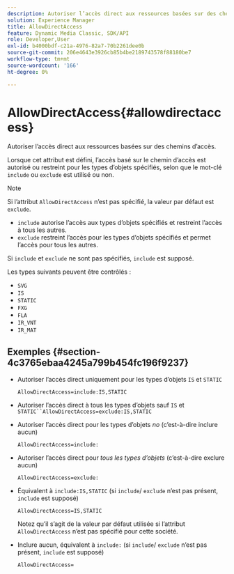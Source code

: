 ```yaml
---
description: Autoriser l’accès direct aux ressources basées sur des chemins d’accès.
solution: Experience Manager
title: AllowDirectAccess
feature: Dynamic Media Classic, SDK/API
role: Developer,User
exl-id: b4000bdf-c21a-4976-82a7-70b2261dee0b
source-git-commit: 206e4643e3926cb85b4be2189743578f88180be7
workflow-type: tm+mt
source-wordcount: '166'
ht-degree: 0%

---
```


# AllowDirectAccess{#allowdirectaccess}

Autoriser l’accès direct aux ressources basées sur des chemins d’accès.

Lorsque cet attribut est défini, l’accès basé sur le chemin d’accès est autorisé ou restreint pour les types d’objets spécifiés, selon que le mot-clé `include` ou `exclude` est utilisé ou non.

>[!NOTE]
>
>Si l’attribut `AllowDirectAccess` n’est pas spécifié, la valeur par défaut est `exclude`.

* `include` autorise l’accès aux types d’objets spécifiés et restreint l’accès à tous les autres.
* `exclude` restreint l’accès pour les types d’objets spécifiés et permet l’accès pour tous les autres.

Si `include` et `exclude` ne sont pas spécifiés, `include` est supposé.

Les types suivants peuvent être contrôlés :

* `SVG`
* `IS`
* `STATIC`
* `FXG`
* `FLA`
* `IR_VNT`
* `IR_MAT`

## Exemples {#section-4c3765ebaa4245a799b454fc196f9237}

* Autoriser l’accès direct uniquement pour les types d’objets `IS` et `STATIC`

   `AllowDirectAccess=include:IS,STATIC`

* Autoriser l’accès direct à tous les types d’objets sauf `IS` et `STATIC``AllowDirectAccess=exclude:IS,STATIC`

* Autoriser l’accès direct pour les types d’objets *no* (c’est-à-dire inclure aucun)

   `AllowDirectAccess=include:`

* Autoriser l’accès direct pour *tous les types d’objets* (c’est-à-dire exclure aucun)

   `AllowDirectAccess=exclude:`

* Équivalent à `include:IS,STATIC` (si `include`/ `exclude` n’est pas présent, `include` est supposé)

   `AllowDirectAccess=IS,STATIC`

   Notez qu’il s’agit de la valeur par défaut utilisée si l’attribut `AllowDirectAccess` n’est pas spécifié pour cette société.

* Inclure aucun, équivalent à `include:` (si `include`/ `exclude` n’est pas présent, `include` est supposé)

   `AllowDirectAccess=`
